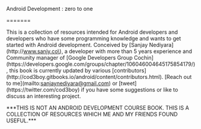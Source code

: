 Android Development : zero to one

=======



This is a collection of resources intended for Android developers and developers who have some programming knowledge and wants to get started with Android development. Conceived by \[Sanjay Nediyara\]\(http:\/\/www.sanjy.co\), a developer with more than 5 years experience and Community manager of \[Google Developers Group Cochin\]\(https:\/\/developers.google.com\/groups\/chapter\/106046004645175854179\/\), this book is currently updated by various \[contributors\]\(http:\/\/cod3boy.gitbooks.io\/android\/content\/contributors.html\). \[Reach out to me\]\(mailto:sanjaynediyara@gmail.com\) or \[tweet\]\(https:\/\/twitter.com\/cod3boy\) if you have some suggestions or like to discuss an interesting project. 



\*\*\*THIS IS NOT AN ANDROID DEVELOPMENT COURSE BOOK. THIS IS A COLLECTION OF RESOURCES WHICH ME AND MY FRIENDS FOUND USEFUL.\*\*\*

